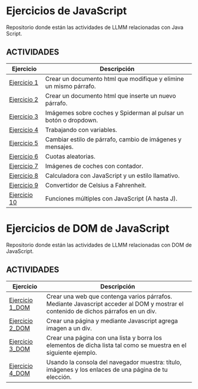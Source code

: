 # Ejercicios de JavaScript
Repositorio donde están las actividades de LLMM relacionadas con Java Script.

## ACTIVIDADES
Ejercicio | Descripción
----------|------------
[Ejercicio 1](/JavaScript_exercises/Exercise_1) | Crear un documento html que modifique y elimine un mismo párrafo.
[Ejercicio 2](/JavaScript_exercises/Exercise_2) | Crear un documento html que inserte un nuevo párrafo.
[Ejercicio 3](/JavaScript_exercises/Exercise_3) | Imágemes sobre coches y Spiderman al pulsar un botón o dropdown.
[Ejercicio 4](/JavaScript_exercises/Exercise_4) | Trabajando con variables.
[Ejercicio 5](/JavaScript_exercises/Exercise_5) | Cambiar estilo de párrafo, cambio de imágenes y mensajes.
[Ejercicio 6](/JavaScript_exercises/Exercise_6) | Cuotas aleatorias.
[Ejercicio 7](/JavaScript_exercises/Exercise_7) | Imágenes de coches con contador.
[Ejercicio 8](/JavaScript_exercises/Exercise_8) | Calculadora con JavaScript y un estilo llamativo.
[Ejercicio 9](/JavaScript_exercises/Exercise_9) | Convertidor de Celsius a Fahrenheit.
[Ejercicio 10](/JavaScript_exercises/Exercise_10) | Funciones múltiples con JavaScript (A hasta J).

# Ejercicios de DOM de JavaScript
Repositorio donde están las actividades de LLMM relacionadas con DOM de JavaScript.

## ACTIVIDADES
Ejercicio | Descripción
----------|------------
[Ejercicio 1_DOM](/JavaScript_exercises/Exercise1_DOM) | Crear una web que contenga varios párrafos. Mediante Javascript acceder al DOM y mostrar el contenido de dichos párrafos en un div.
[Ejercicio 2_DOM](/JavaScript_exercises/Exercise2_DOM) | Crear una página y mediante Javascript agrega imagen a un div.
[Ejercicio 3_DOM](/JavaScript_exercises/Exercise3_DOM) | Crear una página con una lista y borra los elementos de dicha lista tal como se muestra en el siguiente ejemplo.
[Ejercicio 4_DOM](/JavaScript_exercises/Exercise4_DOM) | Usando la consola del navegador muestra: título, imágenes y los enlaces de una página de tu elección.
